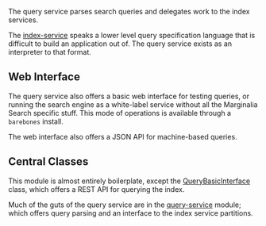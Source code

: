 The query service parses search queries and delegates work to the 
index services.

The [index-service](../index-service) speaks a lower level query specification language
that is difficult to build an application out of.  The query service exists as an interpreter
to that format.  

## Web Interface

The query service also offers a basic web interface for testing queries, or
running the search engine as a white-label service without all the Marginalia Search 
specific stuff.  This mode of operations is available through a `barebones` install.

The web interface also offers a JSON API for machine-based queries.

## Central Classes

This module is almost entirely boilerplate, except the [QueryBasicInterface](src/main/java/nu/marginalia/query/QueryBasicInterface.java) 
class, which offers a REST API for querying the index.  

Much of the guts of the query service are in the [query-service](../../functions/search-query) 
module; which offers query parsing and an interface to the index service partitions.
